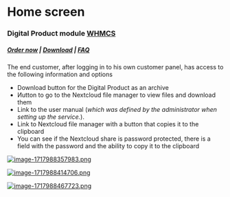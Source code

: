 # Home screen

### Digital Product module **[WHMCS](https://puqcloud.com/link.php?id=77)** 

#####  [Order now](https://puqcloud.com/index.php?rp=/store/whmcs-module-digital-product) | [Download](https://download.puqcloud.com/WHMCS/servers/PUQ_WHMCS-Digital-Product/) | [FAQ](https://faq.puqcloud.com/)

The end customer, after logging in to his own customer panel, has access to the following information and options

- Download button for the Digital Product as an archive
- Иutton to go to the Nextcloud file manager to view files and download them
- Link to the user manual (*which was defined by the administrator when setting up the service.*).
- Link to Nextcloud file manager with a button that copies it to the clipboard
- You can see if the Nextcloud share is password protected, there is a field with the password and the ability to copy it to the clipboard

[![image-1717988357983.png](https://doc.puq.info/uploads/images/gallery/2024-06/scaled-1680-/image-1717988357983.png)](https://doc.puq.info/uploads/images/gallery/2024-06/image-1717988357983.png)

[![image-1717988414706.png](https://doc.puq.info/uploads/images/gallery/2024-06/scaled-1680-/image-1717988414706.png)](https://doc.puq.info/uploads/images/gallery/2024-06/image-1717988414706.png)

[![image-1717988467723.png](https://doc.puq.info/uploads/images/gallery/2024-06/scaled-1680-/image-1717988467723.png)](https://doc.puq.info/uploads/images/gallery/2024-06/image-1717988467723.png)

<div id="bkmrk--2"><div></div></div>